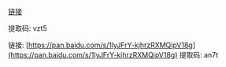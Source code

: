 [链接](https://pan.baidu.com/s/16u5gFAkQh29eCF6Wrpgfgw) 

提取码: vzt5

链接: [https://pan.baidu.com/s/1lyJFrY-kjhrzRXMQipV18g](https://pan.baidu.com/s/1lyJFrY-kjhrzRXMQipV18g) 提取码: an7t